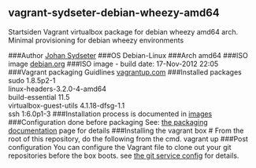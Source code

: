 ## vagrant-sydseter-debian-wheezy-amd64

Startsiden Vagrant virtualbox package for debian wheezy amd64 arch.
Minimal provisioning for debian wheezy environments

###Author
[Johan Sydseter](http://www.sydseter.com)
###OS
Debian-Linux
###Arch
amd64
###ISO image
[debian.org](http://cdimage.debian.org/cdimage/wheezy_di_beta4/amd64/iso-cd/debian-wheezy-DI-b4-amd64-CD-1.iso "Debian-Wheezy amd64 ISO image")
###ISO image - build date:
17-Nov-2012 22:05
###Vagrant packaging Guidlines
[vagrantup.com](http://vagrantup.com/v1/docs/base_boxes.html "Vagrant packaging guidelines")
###Installed packages
sudo 1.8.5p2-1<br>
linux-headers-3.2.0-4-amd64<br>
build-essential 11.5<br>
virtualbox-guest-utils 4.1.18-dfsg-1.1<br>
ssh 1:6.0p1-3
###Installation process
is documented in [images](vagrant-sydseter-debian-wheezy-amd64/blob/master/doc/images)
###Configuration done before packaging
See: [the packaging documentation](vagrant-sydseter-debian-wheezy-amd64/blob/master/doc/README.md) page for details 
###Installing the vagrant box
    # From the root of this repository, do the following from the cmd.
    vagrant up
###Post configuration
You can configure the Vagrant file to clone out your git repositories before the
box boots. see [the git service config](vagrant-sydseter-debian-wheezy-amd64/blob/master/etc/git.yml) for details.
